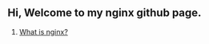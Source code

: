 ## Hi, Welcome to my nginx github page.

1. [What is nginx?](https://www.nginx.com/resources/glossary/nginx/)

